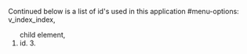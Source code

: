 


Continued below is a list of id's used in this application
#menu-options: v_index_index, <ol> child element, <li> id. 3.

